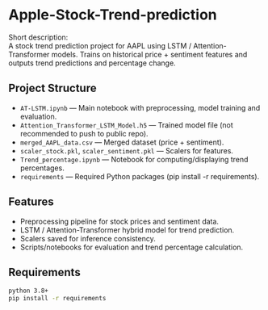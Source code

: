 # Apple-Stock-Trend-prediction
Short description:  
A stock trend prediction project for AAPL using LSTM / Attention-Transformer models. Trains on historical price + sentiment features and outputs trend predictions and percentage change.

## Project Structure
- `AT-LSTM.ipynb` — Main notebook with preprocessing, model training and evaluation.  
- `Attention_Transformer_LSTM_Model.h5` — Trained model file (not recommended to push to public repo).  
- `merged_AAPL_data.csv` — Merged dataset (price + sentiment).  
- `scaler_stock.pkl`, `scaler_sentiment.pkl` — Scalers for features.  
- `Trend_percentage.ipynb` — Notebook for computing/displaying trend percentages.  
- `requirements` — Required Python packages (pip install -r requirements).

## Features
- Preprocessing pipeline for stock prices and sentiment data.
- LSTM / Attention-Transformer hybrid model for trend prediction.
- Scalers saved for inference consistency.
- Scripts/notebooks for evaluation and trend percentage calculation.

## Requirements
```bash
python 3.8+
pip install -r requirements
